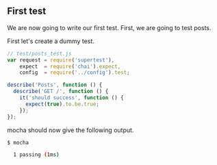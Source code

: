 ## First test

We are now going to write our first test. First,
we are going to test posts.

First let's create a dummy test.

```javascript
// test/posts_test.js
var request = require('supertest'),
    expect  = require('chai').expect,
    config  = require('../config').test;

describe('Posts', function () {
  describe('GET /', function () {
    it('should success', function () {
      expect(true).to.be.true;
    });
});
```

mocha should now give the following output.

```sh
$ mocha

  1 passing (1ms)
```

